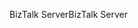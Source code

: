 <span data-ttu-id="5c4db-101">BizTalk Server</span><span class="sxs-lookup"><span data-stu-id="5c4db-101">BizTalk Server</span></span>